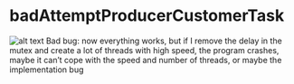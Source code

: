 # badAttemptProducerCustomerTask
![alt text](https://user-images.githubusercontent.com/46371199/69119910-c47d6080-0ab9-11ea-801b-6be4cbc76b30.jpg)
Bad bug: now everything works, but if I remove the delay in the mutex and create a lot of threads with high speed, the program crashes, maybe it can’t cope with the speed and number of threads, or maybe the implementation bug
